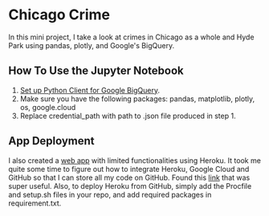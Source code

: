 # Chicago Crime

In this mini project, I take a look at crimes in Chicago as a whole and Hyde Park using pandas, plotly, and Google's BigQuery.

## How To Use the Jupyter Notebook
1. [Set up Python Client for Google BigQuery](https://cloud.google.com/bigquery/docs/quickstarts/quickstart-client-libraries).
2. Make sure you have the following packages: pandas, matplotlib, plotly, os, google.cloud
3. Replace credential_path with path to .json file produced in step 1.

## App Deployment
I also created a [web app](https://chicago-crime-dashboard.herokuapp.com/) with limited functionalities using Heroku. It took me quite some time to figure out how to integrate Heroku, Google 
Cloud and GitHub so that I can store all my code on GitHub. Found this [link](https://devdojo.com/bryanborge/adding-google-cloud-credentials-to-heroku)
that was super useful. Also, to deploy Heroku from GitHub, simply add the Procfile and setup.sh files in your repo, and add required packages in requirement.txt.


